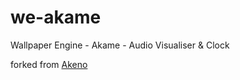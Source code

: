 # we-akame
Wallpaper Engine - Akame - Audio Visualiser &amp; Clock

forked from [Akeno](https://steamcommunity.com/sharedfiles/filedetails/?id=1673367936)
